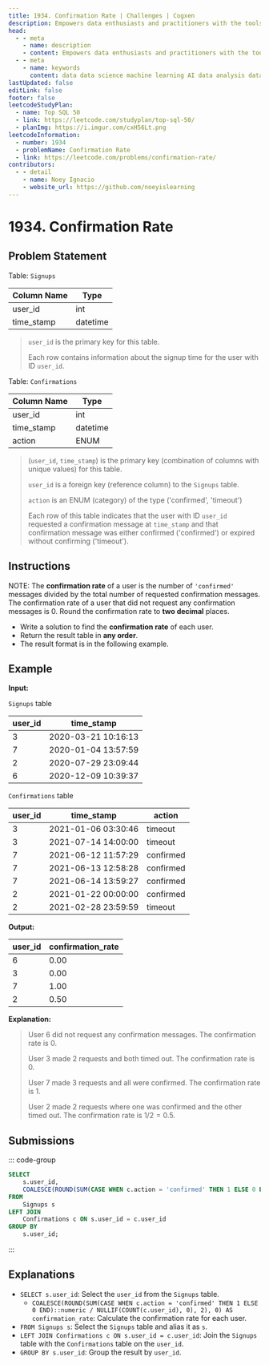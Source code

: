 ```yaml
---
title: 1934. Confirmation Rate | Challenges | Cogxen
description: Empowers data enthusiasts and practitioners with the tools and knowledge to unlock the potential of data.
head:
  - - meta
    - name: description
    - content: Empowers data enthusiasts and practitioners with the tools and knowledge to unlock the potential of data.
  - - meta
    - name: keywords
      content: data data science machine learning AI data analysis data-driven data enthusiasts data practitioners
lastUpdated: false
editLink: false
footer: false
leetcodeStudyPlan:
  - name: Top SQL 50
  - link: https://leetcode.com/studyplan/top-sql-50/
  - planImg: https://i.imgur.com/cxH56Lt.png
leetcodeInformation:
  - number: 1934
  - problemName: Confirmation Rate
  - link: https://leetcode.com/problems/confirmation-rate/
contributors:
  - - detail
    - name: Noey Ignacio
    - website_url: https://github.com/noeyislearning
---
```


# 1934. Confirmation Rate

## Problem Statement

Table: `Signups`

| Column Name | Type     |
| ----------- | -------- |
| user_id     | int      |
| time_stamp  | datetime |

> `user_id` is the primary key for this table.
>
> Each row contains information about the signup time for the user with ID `user_id`.

Table: `Confirmations`

| Column Name | Type     |
| ----------- | -------- |
| user_id     | int      |
| time_stamp  | datetime |
| action      | ENUM     |

> (`user_id`, `time_stamp`) is the primary key (combination of columns with unique values) for this table.
>
> `user_id` is a foreign key (reference column) to the `Signups` table.
>
> `action` is an ENUM (category) of the type ('confirmed', 'timeout')
>
> Each row of this table indicates that the user with ID `user_id` requested a confirmation message at `time_stamp` and that confirmation message was either confirmed ('confirmed') or expired without confirming ('timeout').

## Instructions

NOTE: The **confirmation rate** of a user is the number of `'confirmed'` messages divided by the total number of requested confirmation messages. The confirmation rate of a user that did not request any confirmation messages is $0$. Round the confirmation rate to **two decimal** places.

- Write a solution to find the **confirmation rate** of each user.
- Return the result table in **any order**.
- The result format is in the following example.

## Example

**Input:**

`Signups` table

| user_id | time_stamp          |
| ------- | ------------------- |
| 3       | 2020-03-21 10:16:13 |
| 7       | 2020-01-04 13:57:59 |
| 2       | 2020-07-29 23:09:44 |
| 6       | 2020-12-09 10:39:37 |

`Confirmations` table

| user_id | time_stamp          | action    |
| ------- | ------------------- | --------- |
| 3       | 2021-01-06 03:30:46 | timeout   |
| 3       | 2021-07-14 14:00:00 | timeout   |
| 7       | 2021-06-12 11:57:29 | confirmed |
| 7       | 2021-06-13 12:58:28 | confirmed |
| 7       | 2021-06-14 13:59:27 | confirmed |
| 2       | 2021-01-22 00:00:00 | confirmed |
| 2       | 2021-02-28 23:59:59 | timeout   |

**Output:**

| user_id | confirmation_rate |
| ------- | ----------------- |
| 6       | 0.00              |
| 3       | 0.00              |
| 7       | 1.00              |
| 2       | 0.50              |

**Explanation:**

> User 6 did not request any confirmation messages. The confirmation rate is $0$.
>
> User 3 made 2 requests and both timed out. The confirmation rate is $0$.
>
> User 7 made 3 requests and all were confirmed. The confirmation rate is $1$.
>
> User 2 made 2 requests where one was confirmed and the other timed out. The confirmation rate is $1 / 2 = 0.5$.

## Submissions

::: code-group

```sql [PostgreSQL] :line-numbers
SELECT
    s.user_id,
    COALESCE(ROUND(SUM(CASE WHEN c.action = 'confirmed' THEN 1 ELSE 0 END)::numeric / NULLIF(COUNT(c.user_id), 0), 2), 0) AS confirmation_rate
FROM
    Signups s
LEFT JOIN
    Confirmations c ON s.user_id = c.user_id
GROUP BY
    s.user_id;
```

:::

## Explanations

<CustomAccordion title="PostgreSQL" submitted_by="@noeyislearning" submit_website_url="https://github.com/noeyislearning" :collapsed=false>

- `SELECT s.user_id`: Select the `user_id` from the `Signups` table.
  - `COALESCE(ROUND(SUM(CASE WHEN c.action = 'confirmed' THEN 1 ELSE 0 END)::numeric / NULLIF(COUNT(c.user_id), 0), 2), 0) AS confirmation_rate`: Calculate the confirmation rate for each user.
- `FROM Signups s`: Select the `Signups` table and alias it as `s`.
- `LEFT JOIN Confirmations c ON s.user_id = c.user_id`: Join the `Signups` table with the `Confirmations` table on the `user_id`.
- `GROUP BY s.user_id`: Group the result by `user_id`.

</CustomAccordion>
